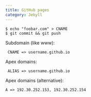 ```yaml
---
title: GitHub pages
category: Jekyll
---
```


    $ echo "foobar.com" > CNAME
    $ git commit && git push

Subdomain (like www):

     CNAME => username.github.io

Apex domains:

     ALIAS => username.github.io

Apex domains (alternative):

    A => 192.30.252.153, 192.30.252.154
